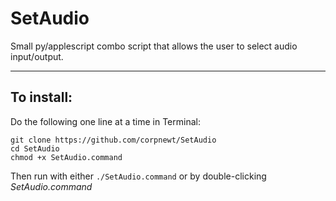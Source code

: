 # SetAudio
Small py/applescript combo script that allows the user to select audio input/output.

***

## To install:

Do the following one line at a time in Terminal:

    git clone https://github.com/corpnewt/SetAudio
    cd SetAudio
    chmod +x SetAudio.command
    
Then run with either `./SetAudio.command` or by double-clicking *SetAudio.command*
